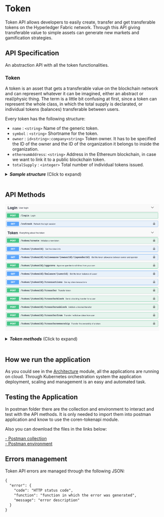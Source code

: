 # Token

Token API allows developers to easily create, transfer and get transferable tokens on the Hyperledger Fabric network. Through this API giving transferable value to simple assets can generate new markets and gamification strategies.

## API Specification

An abstraction API with all the token functionalities.

### Token

A token is an asset that gets a transferable value on the blockchain network and can represent whatever it can be imagined, either an abstract or real/physic thing. The term is a little bit confusing at first, since a token can represent the whole class, in which the total supply is declarated, or individual tokens (balances) transferable between users.

Every token has the following structure:
- `name` :  `<string>`  Name of the generic token.
- `symbol` : `<string>` Shortname for the token.
- `owner` :  `id<string>:company<string>`  Token owner. It has to be specified the ID of the owner and the ID of the organization it belongs to inside the organization.
- `ethereumAddress`: `<string>` Address in the Ethereum blockchain, in case we want to link it to a public blockchain token.
- `totalSupply` :  `<integer>` Total number of individual tokens issued.

<details>
  <summary><em><strong>Sample structure</strong></em> (Click to expand)</summary>

```js
{
      "name": "KARMA",
      "symbol": "KRM",
      "owner": "bteam:org1MSP",
      "ethereumAddress": "0x320aty492ua90suf9a0veuf903as3q82",
      "totalSupply": 99999999999999
}
```
</details>
<br>

## API Methods

![TokenAPI methods](./images/token_swagger.png)


<details>
  <summary><em><strong>Token methods</strong></em> (Click to expand)</summary>

---

#### POST   -   `/token/create`

Initialize a new token in the network with some specific information.

<u>*Input*</u>
- `name` :  `<string>` Token name.
- `symbol` : `<string>` Token shortname.
- `owner` :  `identifier<string>:company<string>` Token owner contract.
- `ethereumAddress` :  `<string>` This address represents the smart contract in Ethereum associated to the token. At the moment is given as an input, but in future releases it will be created by the chaincode and given to the developer as a response.
- `totalSupply` :  `<integer>`  Total amount of individual tokens that will be created.

<details>
  <summary><em><strong>Sample structure</strong></em> (Click to expand)</summary>

```js

{
  "name": "KARMA",
  "symbol": "KRM",
  "owner": "bteam:org1MSP",
  "ethereumAddress": "0x0",
  "totalSupply": 99999999999999
}

```
</details>
 <br>

<u>*Output*</u>
- `message`    :  `<string>` 

<details>
  <summary><em><strong>Sample structure</strong></em> (Click to expand)</summary>

```js

{
  "output": {
    "name": "KARMA",
    "symbol": "KRM",
    "owner": "bteam:org1MSP",
    "ethereumAddress": "0x0",
    "totalSupply": 99999999999999
  }
}

```
</details>


---

#### GET   -   `/token/{tokenId}`

Gets all the token information.

<u>*Input*</u>
- `tokenId` :  `<string>`  Token identifier..
  
<u>*Output*</u>
- `token`    :  `<string>` 

<details>
  <summary><em><strong>Sample structure</strong></em> (Click to expand)</summary>

```js

{
  "output": {
    "name": "KARMA",
    "symbol": "KRM",
    "owner": "bteam:org1MSP",
    "ethereumAddress": "0x0",
    "totalSupply": 99999999999999
  }
}

```
</details>



---

#### GET   -   `/token/{tokenId}/allowance/{owner}/{spender}`

This call tells if some specific spender is allowed by some owner to performs actions over the token.

<u>*Input*</u>
- `tokenId` :  `<string>`  Token name.
- `ownerId`   :  `<string>`  Token owner.
- `spenderId` :  `<string>`  Person from whom we want to know how much he is allowed to spend.
  
<u>*Output*</u>
- `allowed`  : `<integer>` Quantity of tokens he is allowed to spend.

<details>
  <summary><em><strong>Sample structure</strong></em> (Click to expand)</summary>

```js

{
  "output": {
    "allowed": 230
  }
}
```
</details>


---

#### POST   -   `/token/{tokenId}/approve`
Approve a different spender for a amount of token you own.

<u>*Input*</u>
- `tokenId` :  `<string>`  Token name.
- `spender` :  `<string>` Name of the spender user.
- `value`   :  `<int>`    Amount that is allowed to spend.

<details>
  <summary><em><strong>Sample structure</strong></em> (Click to expand)</summary>

```js
{
  "spender": "Satoshi:org1MSP",
  "value": "20"
}

```
</details>
<br>

<u>*Output*</u>
- `id`    :  `<string>`  Transaction id.
- `message`    :  `<string>`  Message of the approve transaction.


<details>
  <summary><em><strong>Sample structure</strong></em> (Click to expand)</summary>

```js
{
  "output": {
    "id": "eaff9d6d289ca1894cffb4bbx0e540de4f58f69eb067a23efba2b7581c77e398",
    "message": "Approve 230 from bteam:org1MSP to Satoshi:org1MSP"
  }
}

```
</details>



---

#### GET   -   `/token/{tokenId}/balance/{userID}`
Gets the token balance of a user.

<u>*Input*</u>
- `tokenId` :  `<string>`  Token name.
- `userId`  :  `<string>`  User did.
  
<u>*Output*</u>
- `balance`    :  `<integer>`  User's balance.
- `blocked_balance`    :  `<integer>`  User's blocked balance.

<details>
  <summary><em><strong>Sample structure</strong></em> (Click to expand)</summary>

```js

{
  "output": {
    "balance": 950,
    "blocked_balance": 50
  }
}

```
</details>


---

#### GET   -   `/token/{tokenId}/transactions`
Get the token transaction history.

<u>*Input*</u>
- `tokenId` :  `<string>`  Token identifier.
  
<u>*Output*</u>
- `list` :  `<json>`  List of transactions of the token.

<details>
  <summary><em><strong>Sample structure</strong></em> (Click to expand)</summary>

```js

{
  "output": [
    {
      "id": "eaff9d6d289ca4894cffb4bbb0e540de4f58f69eb067a23efba2b7581c77e398",
      "message": "Approve 20 from bteam:org1MSP to Satoshi:org1MSP"
    },
    {
      "id": "5aa6239bb3c45647ab4ffa52759fc1fc981c28f8beb0724765b0c4505fca5a13",
      "message": "Transfer 40 from bteam:org1MSP to Bob:org1MSP"
    },
    {
      "id": "bb7f630b44a42b67abd437d4d9afb0b515fcd4b5794dd8cd6e3bf4f3510c5146",
      "message": "Transfer 40 from bteam:org1MSP to Alice:org1MSP"
    }
  ]
}

```
</details>



---

#### POST   -   `/token/{tokenId}/transfer`
Transfers individual tokens (balances of a token class).

<u>*Input*</u>
- `tokenId` :  `<string>`  Token name.
- `to`      :  `<string>`  Destination user.
- `value`   :  `<string>`  Balance to transfer.

<details>
  <summary><em><strong>Sample structure</strong></em> (Click to expand)</summary>

```js

{
  "to": "Alice:org1MSP",
  "value": "40"
}

```
</details> <br>
  
<u>*Output*</u>
- `id`    :  `<string>`  Transaction id.
- `message`    :  `<string>`  Message of the approve transaction.

<details>
  <summary><em><strong>Sample structure</strong></em> (Click to expand)</summary>

```js
{
  "output": {
    "id": "bb7f630b44a42b67abd437d4d9afb0b515fcd4b5794dd8cd6e3bf4f3510c5146",
    "message": "Transfer 40 from bteam:org1MSP to Alice:org1MSP"
  }
}

```
</details>


---

#### POST   -   `/token/{tokenId}/transferfrom`

Transfer / withdraw from a user. The user has to be approved to spend individual tokens.

<u>*Input*</u>
- `from` :  `<string>`  Person who approves to spend. He has to have a positive balance.
- `to`   :  `<string>`  Destination user of the funds.
- `value`:  `<string>`  Amount of tokens.

<details>
  <summary><em><strong>Sample structure</strong></em> (Click to expand)</summary>

```js
{
  "from": "bteam:org1MSP",
  "to": "Satoshi:org1MSP",
  "value": "20"
}

```
</details><br>

<u>*Output*</u>
- `id`    :  `<string>`  Transaction id.
- `message`    :  `<string>`  Message of the approve transaction.

<details>
  <summary><em><strong>Sample structure</strong></em> (Click to expand)</summary>

```js
{
  "output": {
    "id": "7876322dbfe61fd2c293f63fd148875d36b3d4fbcec6635d55351bfab2e9e713",
    "message": "TransferFrom 20 from bteam:org1MSP to Satoshi:org1MSP"
  }
}
```
</details>

---

#### POST   -   `/token/{tokenId}/transferownership`

Transfer the ownership of a generic token.

<u>*Input*</u>
- `tokenId` :  `<string>`  Token name.
- `to`      :  `<string>`  New owner.

<details>
  <summary><em><strong>Sample structure</strong></em> (Click to expand)</summary>

```js

{
  "to": "Bob:org1MSP",
}

```
</details><br>

<u>*Output*</u>
- `token`  :  `<json>`  Token with updated parameters.

<details>
  <summary><em><strong>Sample structure</strong></em> (Click to expand)</summary>

```js

{
  "output": {
    "ethereumAddress": "0x0",
    "name": "KARMA",
    "owner": "Bob:org1MSP",
    "symbol": "KRM",
    "totalSupply": 99999999999999
  }
}
```
</details>

---

#### POST   -   `/token/{tokenId}/transferblock`

Transfer individual tokens as a blocked balance for a user.

<u>*Input*</u>
- `tokenId` :  `<string>`  Token name.
- `to`      :  `<string>`  Destination user of the blocked funds.
- `value`   :  `<string>`  Amount of tokens to be blocked.

<details>
  <summary><em><strong>Sample structure</strong></em> (Click to expand)</summary>

```js

{
	"to":"Alice:org1MSP",
	"value":"50"
}

```
</details><br>

<u>*Output*</u>
- `blocked_id`    :  `<string>`  Transaction id.
- `id`    :  `<string>`  Transaction id.
- `message`    :  `<string>`  Message of the approve transaction.

<details>
  <summary><em><strong>Sample structure</strong></em> (Click to expand)</summary>

```js
{
  "output": {
    "blocked_id": "7c76500379b86967c04490baa1d25ecc52adfc9df9340d561805b548d8c87e72",
    "id": "7c76500379b86967c04490baa1d25ecc52adfc9df9340d561805b548d8c87e72",
    "message": "Blocking transfer 50 from bteam:org1MSP to Alice:org1MSP"
  }
}
```
</details>


---

#### POST   -   `/token/{tokenId}/transferunblock`

Unblocks a blocked transfer being true equivalent to accept the blocked balance and false equivalent to returning the blocked balance to origin user.

<u>*Input*</u>
- `tokenId`     :  `<string>`  Token name.
- `blocked_id`  :  `<string>`  Id of the blocked transaction.
- `accept`      :  `<string>`  Flag to determine the acceptance or not of the transaction.

<details>
  <summary><em><strong>Sample structure</strong></em> (Click to expand)</summary>

```js

{
  "blocked_id": "b1cdd2e5df1d7565edb2c54ee39c0ab9931ea647d04627062cb52500ee82c0af",
  "accept": "true"
}

```
</details>

<u>*Output*</u>
- `id`    :  `<string>`  Transaction id.
- `message`    :  `<string>`  Message of the approve transaction.

<details>
  <summary><em><strong>Sample structure</strong></em> (Click to expand)</summary>

```js

{
  "output": {
    "id": "e309a55be8b1c842c3aaf475bb7b7b2b759101b09f622fbb5f8dc56aab3d3795",
    "message": "Accepting blocked transaction b1cdd2e5df0d7565bdb2c54ee39c0ab9931ea647d04627062cb52500ee82c0af from bteam:org1MSP and token amount goes to bteam:org1MSP"
  }
}
```
</details>
</details>
<br>


## How we run the application
As you could see in the [Architecture](architecture.html) module, all the applications are running on cloud. Through Kubernetes orchestration system the application deployment, scaling and management is an easy and automated task.

## Testing the Application
In postman folder there are the collection and environment to interact and test with the API methods. It is only needed to import them into postman application and know to use the coren-tokenapi module.

Also you can download the files in the links below:

<a href="_static/tokenapi.collection.json" download> - Postman collection</a>
<br>
<a href="_static/environment.json" download> - Postman environment</a>


## Errors management
  
Token API errors are managed through the following JSON:
```
{
  "error": {
    "code": "HTTP status code",
    "function": "function in which the error was generated",
    "message": "error description"
  }
}
```

<br/>